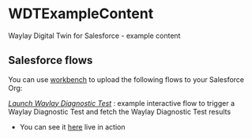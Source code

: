 # WDTExampleContent
Waylay Digital Twin for Salesforce - example content

## Salesforce flows
You can use [workbench](https://workbench.developerforce.com/metadataDeploy.php) to upload the following flows to your Salesforce Org:

*[Launch Waylay Diagnostic Test](/Flows/LaunchDiagnosticTest)* : example interactive flow to trigger a Waylay Diagnostic Test and fetch the Waylay Diagnostic Test results

* You can see it [here](https://www.youtube.com/watch?v=SrIT8aTCdjI&list=PLy54mo7VaB1iok5eUWK3uFcHTigpCkpFL&index=5&t=992s) live in action


